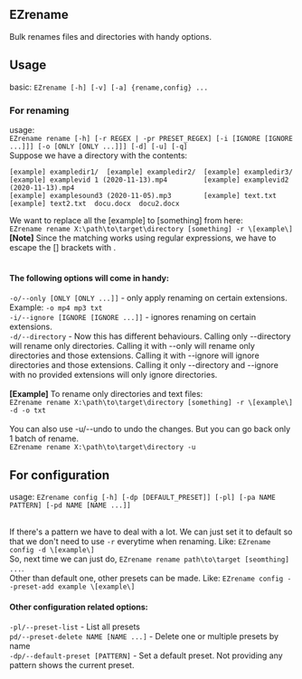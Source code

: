 ## EZrename
Bulk renames files and directories with handy options.

## Usage
basic: `EZrename [-h] [-v] [-a] {rename,config} ...`

### For renaming
usage:<br/>
`EZrename rename [-h] [-r REGEX | -pr PRESET_REGEX] [-i [IGNORE [IGNORE ...]]] [-o [ONLY [ONLY ...]]] [-d] [-u] [-q]`<br/>
Suppose we have a directory with the contents:
```
[example] exampledir1/  [example] exampledir2/  [example] exampledir3/
[example] examplevid 1 (2020-11-13).mp4         [example] examplevid2 (2020-11-13).mp4
[example] examplesound3 (2020-11-05).mp3        [example] text.txt
[example] text2.txt  docu.docx  docu2.docx
```
We want to replace all the [example] to [something] from here:<br/>
`EZrename rename X:\path\to\target\directory [something] -r \[example\]`<br/>
**[Note]** Since the matching works using regular expressions, we have to escape the [] brackets with \.<br/><br/>

#### The following options will come in handy:
`-o/--only [ONLY [ONLY ...]]` - only apply renaming on certain extensions. Example: `-o mp4 mp3 txt`<br/>
`-i/--ignore [IGNORE [IGNORE ...]]` - ignores renaming on certain extensions.<br/>
`-d/--directory` - Now this has different behaviours. Calling only --directory will rename only directories.
Calling it with --only will rename only directories and those extensions. Calling it with --ignore will ignore directories and those extensions. Calling it only --directory and --ignore with no provided extensions will only
ignore directories.<br/><br/>
**[Example]** To rename only directories and text files:<br/>
`EZrename rename X:\path\to\target\directory [something] -r \[example\] -d -o txt`<br/><br/>
You can also use -u/--undo to undo the changes. But you can go back only 1 batch of rename.<br/>
`EZrename rename X:\path\to\target\directory -u`

## For configuration
usage: ```EZrename config [-h] [-dp [DEFAULT_PRESET]] [-pl] [-pa NAME PATTERN] [-pd NAME [NAME ...]]```<br/><br/>

If there's a pattern we have to deal with a lot. We can just set it to default so that we don't need to use
`-r` everytime when renaming. Like: `EZrename config -d \[example\]`<br/>
So, next time we can just do, `EZrename rename path\to\target [seomthing] ...`.<br/>
Other than default one, other presets can be made. Like: `EZrename config --preset-add example \[example\]`<br/>
#### Other configuration related options:<br/>
`-pl/--preset-list`                  - List all presets<br/>
`pd/--preset-delete NAME [NAME ...]` - Delete one or multiple presets by name<br/>
`-dp/--default-preset [PATTERN]`     - Set a default preset. Not providing any pattern shows the current preset.<br/>